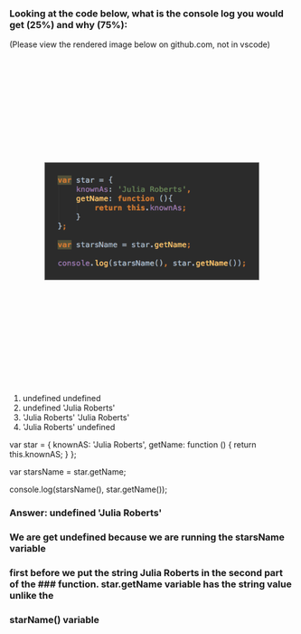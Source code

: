 ### Looking at the code below, what is the console log you would get (25%) and why (75%):

(Please view the rendered image below on github.com, not in vscode)

<img src="../images/julia.png" alt="" width="75%" style="display: block; margin: 5vh auto; border: 1px solid #666;">

1. undefined undefined
1. undefined 'Julia Roberts'
1. 'Julia Roberts' 'Julia Roberts'
1. 'Julia Roberts' undefined

var star = {
    knownAS: 'Julia Roberts',
    getName: function () {
        return this.knownAS;
    }
};

var starsName = star.getName;

console.log(starsName(), star.getName());


### Answer: undefined 'Julia Roberts'
### We are get undefined because we are running the starsName variable
### first before we put the string Julia Roberts in the second part of the ### function. star.getName variable has the string value unlike the 
### starName() variable 

